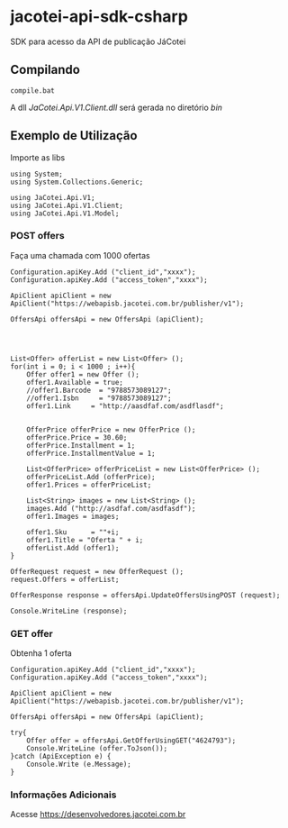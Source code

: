 # jacotei-api-sdk-csharp
SDK para acesso da API de publicação JáCotei

## Compilando ##

``` 
compile.bat
``` 

A dll *JaCotei.Api.V1.Client.dll* será gerada no diretório *bin*

## Exemplo de Utilização ##

Importe as libs
``` CSharp
using System;
using System.Collections.Generic;

using JaCotei.Api.V1;
using JaCotei.Api.V1.Client;
using JaCotei.Api.V1.Model;
```

### POST offers ###

Faça uma chamada com 1000 ofertas
```CSharp
Configuration.apiKey.Add ("client_id","xxxx");
Configuration.apiKey.Add ("access_token","xxxx");

ApiClient apiClient = new ApiClient("https://webapisb.jacotei.com.br/publisher/v1");

OffersApi offersApi = new OffersApi (apiClient);




List<Offer> offerList = new List<Offer> ();
for(int i = 0; i < 1000 ; i++){
	Offer offer1 = new Offer ();
	offer1.Available = true;
	//offer1.Barcode  = "9788573089127";
	//offer1.Isbn     = "9788573089127";
	offer1.Link     = "http://aasdfaf.com/asdflasdf";


	OfferPrice offerPrice = new OfferPrice ();
	offerPrice.Price = 30.60;
	offerPrice.Installment = 1;
	offerPrice.InstallmentValue = 1;

	List<OfferPrice> offerPriceList = new List<OfferPrice> ();
	offerPriceList.Add (offerPrice);
	offer1.Prices = offerPriceList;

	List<String> images = new List<String> ();
	images.Add ("http://asdfaf.com/asdfasdf");
	offer1.Images = images;

	offer1.Sku      = ""+i;
	offer1.Title = "Oferta " + i;
	offerList.Add (offer1);
}

OfferRequest request = new OfferRequest ();
request.Offers = offerList;

OfferResponse response = offersApi.UpdateOffersUsingPOST (request);

Console.WriteLine (response);
``` 


### GET offer ###

Obtenha 1 oferta
```CSharp
Configuration.apiKey.Add ("client_id","xxxx");
Configuration.apiKey.Add ("access_token","xxxx");

ApiClient apiClient = new ApiClient("https://webapisb.jacotei.com.br/publisher/v1");

OffersApi offersApi = new OffersApi (apiClient);

try{
	Offer offer = offersApi.GetOfferUsingGET("4624793");
	Console.WriteLine (offer.ToJson());
}catch (ApiException e) {
	Console.Write (e.Message);
}
```

### Informações Adicionais ###

Acesse https://desenvolvedores.jacotei.com.br
